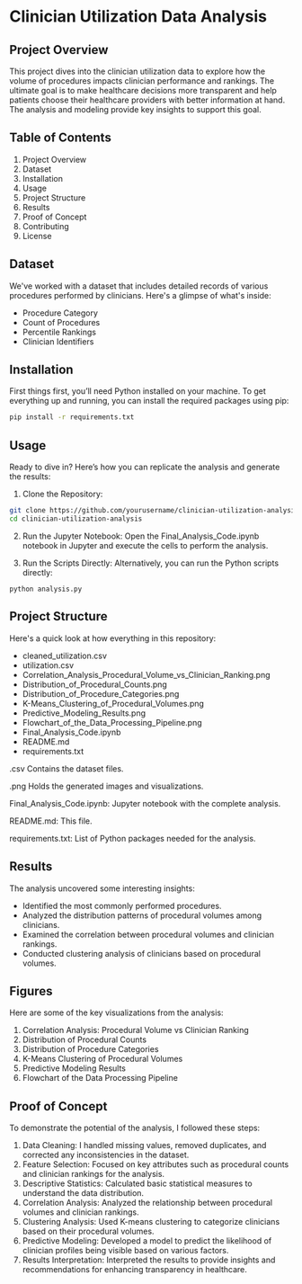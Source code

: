 # Clinician Utilization Data Analysis

## Project Overview
This project dives into the clinician utilization data to explore how the volume of procedures impacts clinician performance and rankings. The ultimate goal is to make healthcare decisions more transparent and help patients choose their healthcare providers with better information at hand. The analysis and modeling provide key insights to support this goal.

## Table of Contents
1. Project Overview
2. Dataset
3. Installation
4. Usage
5. Project Structure
6. Results
7. Proof of Concept
8. Contributing
9. License

## Dataset
We've worked with a dataset that includes detailed records of various procedures performed by clinicians. Here's a glimpse of what's inside:
- Procedure Category
- Count of Procedures
- Percentile Rankings
- Clinician Identifiers

## Installation
First things first, you’ll need Python installed on your machine. To get everything up and running, you can install the required packages using pip:


```bash
pip install -r requirements.txt
```

## Usage
Ready to dive in? Here’s how you can replicate the analysis and generate the results:

1. Clone the Repository:
```bash
git clone https://github.com/yourusername/clinician-utilization-analysis.git
cd clinician-utilization-analysis
```
2. Run the Jupyter Notebook:
Open the Final_Analysis_Code.ipynb notebook in Jupyter and execute the cells to perform the analysis.

3. Run the Scripts Directly:
Alternatively, you can run the Python scripts directly:

```
python analysis.py
```

## Project Structure
Here's a quick look at how everything in this repository:

- cleaned_utilization.csv
- utilization.csv
- Correlation_Analysis_Procedural_Volume_vs_Clinician_Ranking.png
- Distribution_of_Procedural_Counts.png
- Distribution_of_Procedure_Categories.png
- K-Means_Clustering_of_Procedural_Volumes.png
- Predictive_Modeling_Results.png
- Flowchart_of_the_Data_Processing_Pipeline.png
- Final_Analysis_Code.ipynb
- README.md
- requirements.txt

.csv Contains the dataset files.

.png Holds the generated images and visualizations.

Final_Analysis_Code.ipynb: Jupyter notebook with the complete analysis.

README.md: This file.

requirements.txt: List of Python packages needed for the analysis.

## Results

The analysis uncovered some interesting insights:

- Identified the most commonly performed procedures.
- Analyzed the distribution patterns of procedural volumes among clinicians.
- Examined the correlation between procedural volumes and clinician rankings.
- Conducted clustering analysis of clinicians based on procedural volumes.

## Figures

Here are some of the key visualizations from the analysis:

1. Correlation Analysis: Procedural Volume vs Clinician Ranking
2. Distribution of Procedural Counts
3. Distribution of Procedure Categories
4. K-Means Clustering of Procedural Volumes
5. Predictive Modeling Results
6. Flowchart of the Data Processing Pipeline

## Proof of Concept

To demonstrate the potential of the analysis, I followed these steps:

1. Data Cleaning:
   I handled missing values, removed duplicates, and corrected any inconsistencies in the dataset.
3. Feature Selection:
   Focused on key attributes such as procedural counts and clinician rankings for the analysis.
3. Descriptive Statistics:
   Calculated basic statistical measures to understand the data distribution.
4. Correlation Analysis:
   Analyzed the relationship between procedural volumes and clinician rankings.
5. Clustering Analysis:
   Used K-means clustering to categorize clinicians based on their procedural volumes.
6. Predictive Modeling:
   Developed a model to predict the likelihood of clinician profiles being visible based on various factors.
7. Results Interpretation:
   Interpreted the results to provide insights and recommendations for enhancing transparency in healthcare.



